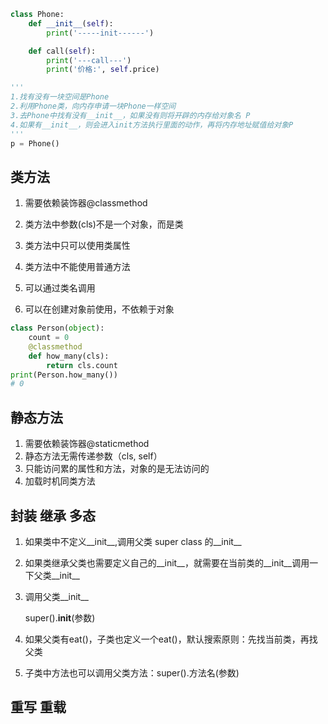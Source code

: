 ```python
class Phone:
    def __init__(self):
        print('-----init------')

    def call(self):
        print('---call---')
        print('价格:', self.price)

'''
1.找有没有一块空间是Phone
2.利用Phone类，向内存申请一块Phone一样空间
3.去Phone中找有没有__init__，如果没有则将开辟的内存给对象名 P
4.如果有__init__，则会进入init方法执行里面的动作，再将内存地址赋值给对象P
'''
p = Phone()
```



## 类方法

1. 需要依赖装饰器@classmethod

2. 类方法中参数(cls)不是一个对象，而是类

3. 类方法中只可以使用类属性

4. 类方法中不能使用普通方法
5. 可以通过类名调用
6. 可以在创建对象前使用，不依赖于对象

```python
class Person(object):
    count = 0
    @classmethod
    def how_many(cls):
        return cls.count
print(Person.how_many())
# 0
```

## 静态方法

1. 需要依赖装饰器@staticmethod
2. 静态方法无需传递参数（cls, self）
3. 只能访问累的属性和方法，对象的是无法访问的
4. 加载时机同类方法



## 封装 继承 多态

1. 如果类中不定义__init__,调用父类 super class 的__init__

2. 如果类继承父类也需要定义自己的__init__，就需要在当前类的__init__调用一下父类__init__

3. 调用父类__init__

   super().__init__(参数)

4. 如果父类有eat()，子类也定义一个eat()，默认搜索原则：先找当前类，再找父类

5. 子类中方法也可以调用父类方法：super().方法名(参数)

   



## 重写 重载



